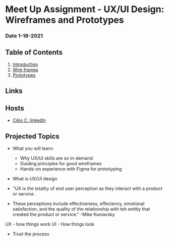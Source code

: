 # Meet Up Assignment - UX/UI Design: Wireframes and Prototypes
### Date 1-18-2021
  
## Table of Contents
1. [Introduction](#introduction)
1. [Wire frames](#wireframes)
1. [Prototypes](#prototypes)

## Links


## Hosts
- [CAio C. linkedIn](https://www.linkedin.com/in/caiocastelluber/)

## Projected Topics
- What you will learn:
  - Why UX/UI skills are so in-demand
  - Guiding principles for good wireframes
  - Hands-on experience with Figma for prototyping

- What is UX/UI design
 - "UX is the totality of end user perception as they interact with a product or service.
  - These perceptions include effectiveness, effeciency, emotional satisfaction, and the quality of the relationship with teh entitiy that created the product or service." -Mike Kuniavsky

UX - how things work
UI - How things look

- Trust the process



